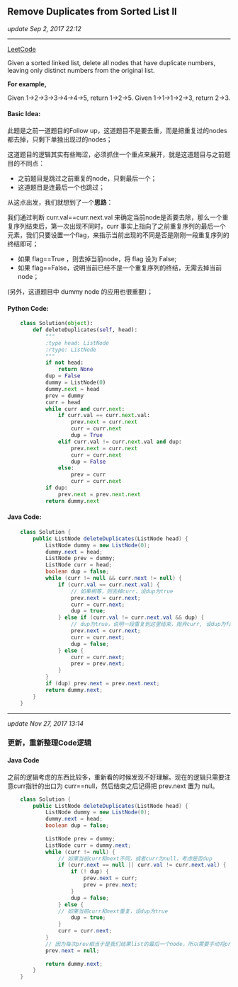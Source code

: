 ## Remove Duplicates from Sorted List II
_update Sep 2, 2017  22:12_

---
[LeetCode](https://leetcode.com/problems/remove-duplicates-from-sorted-list-ii/description/)

Given a sorted linked list, delete all nodes that have duplicate numbers, leaving only distinct numbers from the original list.

**For example,**

Given 1->2->3->3->4->4->5, return 1->2->5.
Given 1->1->1->2->3, return 2->3.

#### Basic Idea:
此题是之前一道题目的Follow up，这道题目不是要去重，而是把重复过的nodes都去掉，只剩下单独出现过的nodes；

这道题目的逻辑其实有些晦涩，必须抓住一个重点来展开，就是这道题目与之前题目的不同点：
-  之前题目是跳过之前重复的node，只剩最后一个；
-  这道题目是连最后一个也跳过；

从这点出发，我们就想到了一个**思路**：

我们通过判断 curr.val==curr.next.val 来确定当前node是否要去除，那么一个重复序列结束后，第一次出现不同时，curr 事实上指向了之前重复序列的最后一个元素，我们只要设置一个flag，来指示当前出现的不同是否是刚刚一段重复序列的终结即可；
-  如果 flag==True ，则去掉当前node，将 flag 设为 False;
-  如果 flag==False，说明当前已经不是一个重复序列的终结，无需去掉当前node；

(另外，这道题目中 dummy node 的应用也很重要)；

#### Python Code:
```python
    class Solution(object):
        def deleteDuplicates(self, head):
            """
            :type head: ListNode
            :rtype: ListNode
            """
            if not head:
                return None
            dup = False
            dummy = ListNode(0)
            dummy.next = head
            prev = dummy
            curr = head
            while curr and curr.next:
                if curr.val == curr.next.val:
                    prev.next = curr.next
                    curr = curr.next
                    dup = True
                elif curr.val != curr.next.val and dup:
                    prev.next = curr.next
                    curr = curr.next
                    dup = False
                else:
                    prev = curr
                    curr = curr.next
            if dup:
                prev.next = prev.next.next
            return dummy.next
```
#### Java Code:
```java
    class Solution {
        public ListNode deleteDuplicates(ListNode head) {
            ListNode dummy = new ListNode(0);
            dummy.next = head;
            ListNode prev = dummy;
            ListNode curr = head;
            boolean dup = false;
            while (curr != null && curr.next != null) {
                if (curr.val == curr.next.val) {
                    // 如果相等，则去掉curr，设dup为true
                    prev.next = curr.next;
                    curr = curr.next;
                    dup = true;
                } else if (curr.val != curr.next.val && dup) {
                    // dup为true，说明一段重复到这里结束，抛弃curr, 设dup为false
                    prev.next = curr.next;
                    curr = curr.next;
                    dup = false;
                } else {
                    curr = curr.next;
                    prev = prev.next;
                }
            }
            if (dup) prev.next = prev.next.next;
            return dummy.next;
        }
    }
```         

---
_update Nov 27, 2017 13:14_

### 更新，重新整理Code逻辑
#### Java Code 
之前的逻辑考虑的东西比较多，重新看的时候发现不好理解。现在的逻辑只需要注意curr指针的出口为 curr==null，然后结束之后记得把 prev.next 置为 null。
           
```java
    class Solution {
        public ListNode deleteDuplicates(ListNode head) {
            ListNode dummy = new ListNode(0);
            dummy.next = head;
            boolean dup = false;
            
            ListNode prev = dummy;
            ListNode curr = dummy.next;
            while (curr != null) {
                // 如果当前curr和next不同，或者curr为null，考虑是否dup
                if (curr.next == null || curr.val != curr.next.val) {
                    if (! dup) {
                        prev.next = curr;
                        prev = prev.next;
                    }
                    dup = false;
                } else {
                // 如果当前curr和next重复，设dup为true
                    dup = true;
                }
                curr = curr.next;
            }
            // 因为每次prev相当于是我们结果list的最后一个node，所以需要手动将prev最终的next设为null
            prev.next = null;
            
            return dummy.next;
        }
    }
```
            